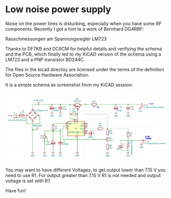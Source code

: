 # Low noise power supply

Noise on the power lines is disturbing, especially when you have some RF 
components. Recently I got a hint to a work of Bernhard DG4RBF:

   Rauschmessungen am Spannungsregler LM723

Thanks to DF7KB and DC6CM for helpful details and verifying the schema and the PCB,
which finally led to my KiCAD version of the schema using a LM723 and a PNP 
transistor BD244C.

The files in the kicad directoy are licensed under the terms of the definition
for Open Source Hardware Association.

It is a simple schema as screenshot from my KiCAD session:

![](pics/schema.png)

You may want to have different Voltages, to get output lower than 7.15 V you need to
use R1. For output greater than 7.15 V R1 is not needed and output voltage is set with R7.

Have fun!
